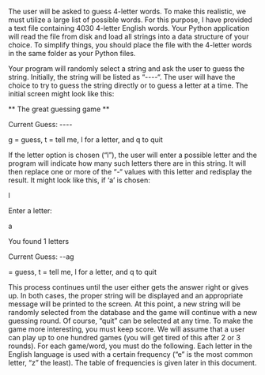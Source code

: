 The user will be asked to guess 4-letter words. To make this realistic, we must utilize a large list of
possible words. For this purpose, I have provided a text file containing 4030 4-letter English words.
Your Python application will read the file from disk and load all strings into a data structure of your
choice. To simplify things, you should place the file with the 4-letter words in the same folder as
your Python files.

Your program will randomly select a string and ask the user to guess the string. Initially, the string
will be listed as “----“. The user will have the choice to try to guess the string directly or to guess a
letter at a time. The initial screen might look like this:


** The great guessing game **

Current Guess: ----

g = guess, t = tell me, l for a letter, and q to quit

If the letter option is chosen (“l”), the user will enter a possible letter and the program will indicate
how many such letters there are in this string. It will then replace one or more of the “-“ values with
this letter and redisplay the result. It might look like this, if ‘a’ is chosen:

l

Enter a letter:

a

You found 1 letters

Current Guess: --ag

= guess, t = tell me, l for a letter, and q to quit


This process continues until the user either gets the answer right or gives up. In both cases, the
proper string will be displayed and an appropriate message will be printed to the screen. At this
point, a new string will be randomly selected from the database and the game will continue with a
new guessing round. Of course, “quit” can be selected at any time.
To make the game more interesting, you must keep score. We will assume that a user can play up to
one hundred games (you will get tired of this after 2 or 3 rounds). For each game/word, you must
do the following. Each letter in the English language is used with a certain frequency (“e” is the most
common letter, “z” the least). The table of frequencies is given later in this document.
